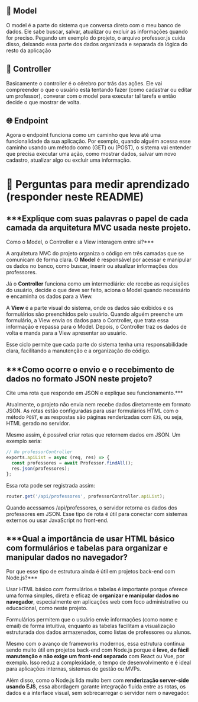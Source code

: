 ## 🧱 Model
O model é a parte do sistema que conversa direto com o meu banco de dados. Ele sabe buscar, salvar, atualizar ou excluir as informações quando for preciso. Pegando um exemplo do projeto, o arquivo professor.js cuida disso, deixando essa parte dos dados organizada e separada da lógica do resto da aplicação

## 🧠 Controller
Basicamente o controller é o cérebro por trás das ações. Ele vai compreender o que o usuário está tentando fazer (como cadastrar ou editar um professor), converar com o model para executar tal tarefa e então decide o que mostrar de volta. 

## 🌐 Endpoint
Agora o endpoint funciona como um caminho que leva até uma funcionalidade da sua aplicação. Por exemplo, quando alguém acessa esse caminho usando um método como (GET) ou (POST), o sistema vai entender que precisa executar uma ação, como mostrar dados, salvar um novo cadastro, atualizar algo ou excluir uma informação.

# 🧠 Perguntas para medir aprendizado (responder neste README)

## ***Explique com suas palavras o papel de cada camada da arquitetura MVC usada neste projeto. 
Como o Model, o Controller e a View interagem entre si?***

A arquitetura MVC do projeto organiza o código em três camadas que se comunicam de forma clara. O **Model** é responsável por acessar e manipular os dados no banco, como buscar, inserir ou atualizar informações dos professores.

Já o **Controller** funciona como um intermediário: ele recebe as requisições do usuário, decide o que deve ser feito, aciona o Model quando necessário e encaminha os dados para a View.

A **View** é a parte visual do sistema, onde os dados são exibidos e os formulários são preenchidos pelo usuário. Quando alguém preenche um formulário, a View envia os dados para o Controller, que trata essa informação e repassa para o Model. Depois, o Controller traz os dados de volta e manda para a View apresentar ao usuário.

Esse ciclo permite que cada parte do sistema tenha uma responsabilidade clara, facilitando a manutenção e a organização do código.

## ***Como ocorre o envio e o recebimento de dados no formato JSON neste projeto?
Cite uma rota que responde em JSON e explique seu funcionamento.***

Atualmente, o projeto não envia nem recebe dados diretamente em formato JSON. As rotas estão configuradas para usar formulários HTML com o método `POST`, e as respostas são páginas renderizadas com `EJS`, ou seja, HTML gerado no servidor.

Mesmo assim, é possível criar rotas que retornem dados em JSON. Um exemplo seria:

```js
// No professorController
exports.apiList = async (req, res) => {
  const professores = await Professor.findAll();
  res.json(professores);
};
```
Essa rota pode ser registrada assim:

```js
router.get('/api/professores', professorController.apiList);
```
Quando acessamos /api/professores, o servidor retorna os dados dos professores em JSON. Esse tipo de rota é útil para conectar com sistemas externos ou usar JavaScript no front-end.

## ***Qual a importância de usar HTML básico com formulários e tabelas para organizar e manipular dados no navegador?
Por que esse tipo de estrutura ainda é útil em projetos back-end com Node.js?***

Usar HTML básico com formulários e tabelas é importante porque oferece uma forma simples, direta e eficaz de **organizar e manipular dados no navegador**, especialmente em aplicações web com foco administrativo ou educacional, como neste projeto.

Formulários permitem que o usuário envie informações (como nome e email) de forma intuitiva, enquanto as tabelas facilitam a visualização estruturada dos dados armazenados, como listas de professores ou alunos.

Mesmo com o avanço de frameworks modernos, essa estrutura continua sendo muito útil em projetos back-end com Node.js porque é **leve, de fácil manutenção e não exige um front-end separado** com React ou Vue, por exemplo. Isso reduz a complexidade, o tempo de desenvolvimento e é ideal para aplicações internas, sistemas de gestão ou MVPs.

Além disso, como o Node.js lida muito bem com **renderização server-side usando EJS**, essa abordagem garante integração fluida entre as rotas, os dados e a interface visual, sem sobrecarregar o servidor nem o navegador.


